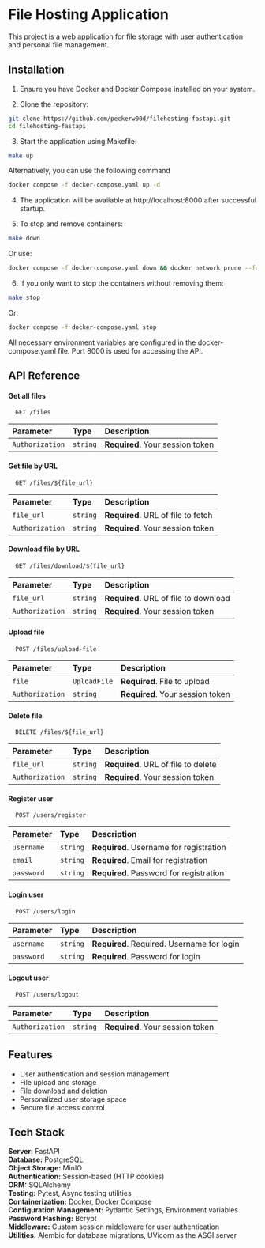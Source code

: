 
# File Hosting Application

This project is a web application for file storage with user authentication and personal file management.
## Installation

1. Ensure you have Docker and Docker Compose installed on your system.

2. Clone the repository:  

```bash
git clone https://github.com/peckerw00d/filehosting-fastapi.git
cd filehosting-fastapi
```

3. Start the application using Makefile: 

```bash
make up
```

Alternatively, you can use the following command

```bash
docker compose -f docker-compose.yaml up -d
```

4. The application will be available at http://localhost:8000  after successful startup. 

5. To stop and remove containers: 

```bash
make down
```

Or use:

```bash
docker compose -f docker-compose.yaml down && docker network prune --force
```

6. If you only want to stop the containers without removing them: 

```bash
make stop
```

Or:

```bash
docker compose -f docker-compose.yaml stop
```

All necessary environment variables are configured in the docker-compose.yaml file. Port 8000 is used for accessing the API.
## API Reference

#### Get all files

```http
  GET /files
```

| Parameter | Type     | Description                |
| :-------- | :------- | :------------------------- |
| `Authorization` | `string` | **Required**. Your session token |

#### Get file by URL

```http
  GET /files/${file_url}
```

| Parameter | Type     | Description                       |
| :-------- | :------- | :-------------------------------- |
| `file_url`      | `string` | **Required**. URL of file to fetch |
| `Authorization` | `string` | **Required**. Your session token |

#### Download file by URL

```http
  GET /files/download/${file_url}
```

| Parameter | Type     | Description                       |
| :-------- | :------- | :-------------------------------- |
| `file_url`      | `string` | **Required**. URL of file to download |
| `Authorization` | `string` | **Required**. Your session token |

#### Upload file

```http
  POST /files/upload-file
```

| Parameter | Type     | Description                       |
| :-------- | :------- | :-------------------------------- |
| `file`      | `UploadFile` | **Required**. File to upload |
| `Authorization` | `string` | **Required**. Your session token |

#### Delete file

```http
  DELETE /files/${file_url}
```

| Parameter | Type     | Description                       |
| :-------- | :------- | :-------------------------------- |
| `file_url`      | `string` | **Required**. URL of file to delete |
| `Authorization` | `string` | **Required**. Your session token |

#### Register user 

```http
  POST /users/register
```

| Parameter | Type     | Description                       |
| :-------- | :------- | :-------------------------------- |
| `username`      | `string` | **Required**. Username for registration |
| `email`      | `string` | **Required**. Email for registration |
| `password`      | `string` | **Required**. Password for registration |


#### Login user

```http
  POST /users/login
```

| Parameter | Type     | Description                       |
| :-------- | :------- | :-------------------------------- |
| `username`      | `string` | **Required**. Required. Username for login |
| `password`      | `string` | **Required**. Password for login |

#### Logout user

```http
  POST /users/logout
```

| Parameter | Type     | Description                       |
| :-------- | :------- | :-------------------------------- |
| `Authorization`      | `string` | **Required**. Your session token |

## Features

  - User authentication and session management
  - File upload and storage
  - File download and deletion
  - Personalized user storage space
  - Secure file access control
     

## Tech Stack

**Server:** FastAPI  
**Database:** PostgreSQL  
**Object Storage:** MinIO  
**Authentication:** Session-based (HTTP cookies)  
**ORM:** SQLAlchemy  
**Testing:** Pytest, Async testing utilities  
**Containerization:** Docker, Docker Compose  
**Configuration Management:** Pydantic Settings, Environment variables  
**Password Hashing:** Bcrypt  
**Middleware:** Custom session middleware for user authentication  
**Utilities:** Alembic for database migrations, UVicorn as the ASGI server  